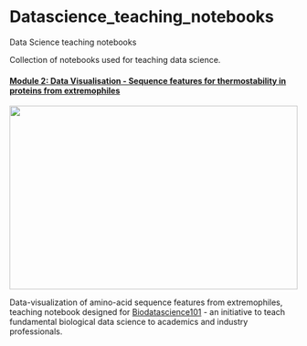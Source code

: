 # Datascience_teaching_notebooks
Data Science teaching notebooks

Collection of notebooks used for teaching data science.


#### [Module 2: Data Visualisation - Sequence features for thermostability in proteins from extremophiles](https://github.com/Magnushhoie/Datascience_teaching_notebooks/blob/master/Module_2_Sequence_DataVisualization__public_MH_AFS.ipynb)
<img src="https://github.com/Magnushhoie/Datascience_teaching_notebooks/blob/master/img/module2_logo.png?raw=true" width="504" height="322">

Data-visualization of amino-acid sequence features from extremophiles, teaching notebook designed for [Biodatascience101](https://biodatascience101.github.io) - an initiative to teach fundamental biological data science to academics and industry professionals.
